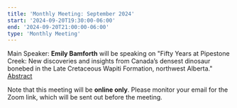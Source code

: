 ```yaml
---
title: 'Monthly Meeting: September 2024'
start: '2024-09-20T19:30:00-06:00'
end: '2024-09-20T21:00:00-06:00'
type: 'Monthly Meeting'
---
```


Main Speaker: **Emily Bamforth** will be speaking on "Fifty Years at Pipestone Creek: New discoveries and insights from Canada’s densest dinosaur bonebed in the Late Cretaceous Wapiti Formation, northwest Alberta." [Abstract](/presentationAbstracts/2024/bamforth.pdf)

Note that this meeting will be **online only**. Please monitor your email for the Zoom link, which will be sent out before the meeting.
